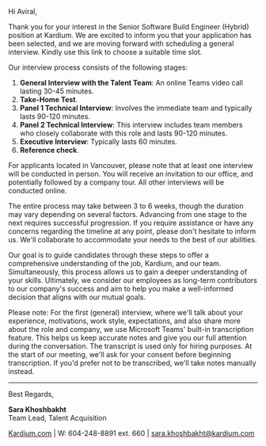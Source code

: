 Hi Aviral,

Thank you for your interest in the Senior Software Build Engineer (Hybrid) position at Kardium. We are excited to inform you that your application has been selected, and we are moving forward with scheduling a general interview. Kindly use this link to choose a suitable time slot. 

Our interview process consists of the following stages:

1. **General Interview with the Talent Team**: An online Teams video call lasting 30-45 minutes.
2. **Take-Home Test**.
3. **Panel 1 Technical Interview**: Involves the immediate team and typically lasts 90-120 minutes.
4. **Panel 2 Technical Interview**: This interview includes team members who closely collaborate with this role and lasts 90-120 minutes.
5. **Executive Interview**: Typically lasts 60 minutes.
6. **Reference check**.

For applicants located in Vancouver, please note that at least one interview will be conducted in person. You will receive an invitation to our office, and potentially followed by a company tour. All other interviews will be conducted online.

The entire process may take between 3 to 6 weeks, though the duration may vary depending on several factors. Advancing from one stage to the next requires successful progression. If you require assistance or have any concerns regarding the timeline at any point, please don't hesitate to inform us. We'll collaborate to accommodate your needs to the best of our abilities.

Our goal is to guide candidates through these steps to offer a comprehensive understanding of the job, Kardium, and our team. Simultaneously, this process allows us to gain a deeper understanding of your skills. Ultimately, we consider our employees as long-term contributors to our company's success and aim to help you make a well-informed decision that aligns with our mutual goals.

Please note: For the first (general) interview, where we'll talk about your experience, motivations, work style, expectations, and also share more about the role and company, we use Microsoft Teams' built-in transcription feature. This helps us keep accurate notes and give you our full attention during the conversation. The transcript is used only for hiring purposes. At the start of our meeting, we'll ask for your consent before beginning transcription. If you'd prefer not to be transcribed, we'll take notes manually instead.

---

Best Regards,

**Sara Khoshbakht**  
Team Lead, Talent Acquisition

[Kardium.com](https://kardium.com) | W: 604-248-8891 ext. 660 | [sara.khoshbakht@kardium.com](mailto:sara.khoshbakht@kardium.com)
